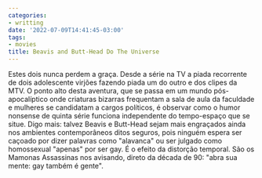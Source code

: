 ```yaml
---
categories:
- writting
date: '2022-07-09T14:41:45-03:00'
tags:
- movies
title: Beavis and Butt-Head Do The Universe
---
```


Estes dois nunca perdem a graça. Desde a série na TV a piada recorrente de dois adolescente virjões fazendo piada um do outro e dos clipes da MTV. O ponto alto desta aventura, que se passa em um mundo pós-apocalíptico onde criaturas bizarras frequentam a sala de aula da faculdade e mulheres se candidatam a cargos políticos, é observar como o humor nonsense de quinta série funciona independente do tempo-espaço que se situe. Digo mais: talvez Beavis e Butt-Head sejam mais engraçados ainda nos ambientes contemporâneos ditos seguros, pois ninguém espera ser caçoado por dizer palavras como "alavanca" ou ser julgado como homossexual "apenas" por ser gay. É o efeito da distorção temporal. São os Mamonas Assassinas nos avisando, direto da década de 90: "abra sua mente: gay também é gente".

